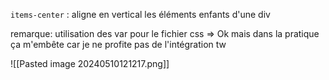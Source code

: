 
`items-center` : aligne en vertical les éléments enfants d'une div

remarque: 
utilisation des var pour le fichier css => Ok mais dans la pratique ça m'embête car je ne profite pas de l'intégration tw 

![[Pasted image 20240510121217.png]]
